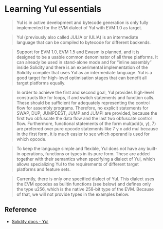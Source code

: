 # Learning Yul essentials

> Yul is in active development and bytecode generation is only fully implemented for the EVM dialect of Yul with EVM 1.0 as target.

> Yul (previously also called JULIA or IULIA) is an intermediate language that can be compiled to bytecode for different backends.

> Support for EVM 1.0, EVM 1.5 and Ewasm is planned, and it is designed to be a usable common denominator of all three platforms. It can already be used in stand-alone mode and for “inline assembly” inside Solidity and there is an experimental implementation of the Solidity compiler that uses Yul as an intermediate language. Yul is a good target for high-level optimisation stages that can benefit all target platforms equally.

> In order to achieve the first and second goal, Yul provides high-level constructs like for loops, if and switch statements and function calls. These should be sufficient for adequately representing the control flow for assembly programs. Therefore, no explicit statements for SWAP, DUP, JUMPDEST, JUMP and JUMPI are provided, because the first two obfuscate the data flow and the last two obfuscate control flow. Furthermore, functional statements of the form mul(add(x, y), 7) are preferred over pure opcode statements like 7 y x add mul because in the first form, it is much easier to see which operand is used for which opcode.

> To keep the language simple and flexible, Yul does not have any built-in operations, functions or types in its pure form. These are added together with their semantics when specifying a dialect of Yul, which allows specializing Yul to the requirements of different target platforms and feature sets.

> Currently, there is only one specified dialect of Yul. This dialect uses the EVM opcodes as builtin functions (see below) and defines only the type u256, which is the native 256-bit type of the EVM. Because of that, we will not provide types in the examples below.

## Reference

- [Solidity docs - Yul](https://docs.soliditylang.org/en/latest/yul.html)

